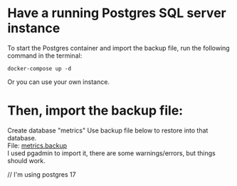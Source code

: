 # Have a running Postgres SQL server instance
To start the Postgres container and import the backup file, run the following command in the terminal:
```
docker-compose up -d
```

Or you can use your own instance.

# Then, import the backup file:
Create database "metrics"
Use backup file below to restore into that database.  
File: [metrics.backup](metrics.backup)  
I used pgadmin to import it, there are some warnings/errors, but things should work.

// I'm using postgres 17
